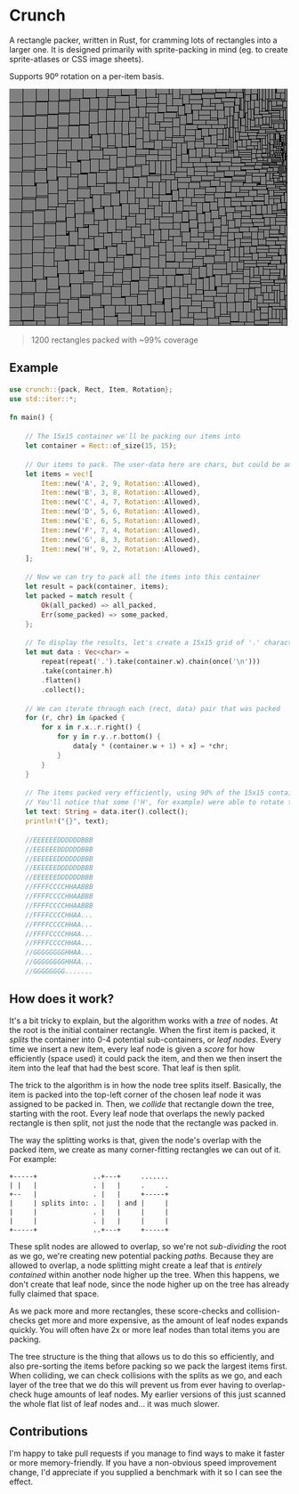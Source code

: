 # Crunch
A rectangle packer, written in Rust, for cramming lots of rectangles into a larger one. It is designed
primarily with sprite-packing in mind (eg. to create sprite-atlases or CSS image sheets).

Supports 90º rotation on a per-item basis.

![image of packed rectangles](examples/pack_images/packed.png)
> 1200 rectangles packed with ~99% coverage

## Example
```rust
use crunch::{pack, Rect, Item, Rotation};
use std::iter::*;

fn main() {

    // The 15x15 container we'll be packing our items into
    let container = Rect::of_size(15, 15);

    // Our items to pack. The user-data here are chars, but could be any copyable type
    let items = vec![
        Item::new('A', 2, 9, Rotation::Allowed),
        Item::new('B', 3, 8, Rotation::Allowed),
        Item::new('C', 4, 7, Rotation::Allowed),
        Item::new('D', 5, 6, Rotation::Allowed),
        Item::new('E', 6, 5, Rotation::Allowed),
        Item::new('F', 7, 4, Rotation::Allowed),
        Item::new('G', 8, 3, Rotation::Allowed),
        Item::new('H', 9, 2, Rotation::Allowed),
    ];

    // Now we can try to pack all the items into this container
    let result = pack(container, items);
    let packed = match result {
        Ok(all_packed) => all_packed,
        Err(some_packed) => some_packed,
    };

    // To display the results, let's create a 15x15 grid of '.' characters
    let mut data : Vec<char> =
        repeat(repeat('.').take(container.w).chain(once('\n')))
        .take(container.h)
        .flatten()
        .collect();

    // We can iterate through each (rect, data) pair that was packed
    for (r, chr) in &packed {
        for x in r.x..r.right() {
            for y in r.y..r.bottom() {
                data[y * (container.w + 1) + x] = *chr;
            }
        }
    }

    // The items packed very efficiently, using 90% of the 15x15 container's space.
    // You'll notice that some ('H', for example) were able to rotate to fit.
    let text: String = data.iter().collect();
    println!("{}", text);

    //EEEEEEDDDDDDBBB
    //EEEEEEDDDDDDBBB
    //EEEEEEDDDDDDBBB
    //EEEEEEDDDDDDBBB
    //EEEEEEDDDDDDBBB
    //FFFFCCCCHHAABBB
    //FFFFCCCCHHAABBB
    //FFFFCCCCHHAABBB
    //FFFFCCCCHHAA...
    //FFFFCCCCHHAA...
    //FFFFCCCCHHAA...
    //FFFFCCCCHHAA...
    //GGGGGGGGHHAA...
    //GGGGGGGGHHAA...
    //GGGGGGGG.......
```

## How does it work?
It's a bit tricky to explain, but the algorithm works with a *tree* of nodes.
At the root is the initial container rectangle. When the first item is packed,
it *splits* the container into 0-4 potential sub-containers, or *leaf nodes*.
Every time we insert a new item, every leaf node is given a *score* for how
efficiently (space used) it could pack the item, and then we then insert the
item into the leaf that had the best score. That leaf is then split.

The trick to the algorithm is in how the node tree splits itself. Basically, the
item is packed into the top-left corner of the chosen leaf node it was assigned
to be packed in. Then, we *collide* that rectangle down the tree, starting with
the root. Every leaf node that overlaps the newly packed rectangle is then split,
not just the node that the rectangle was packed in.

The way the splitting works is that, given the node's overlap with the packed item,
we create as many corner-fitting rectangles we can out of it. For example:

```
+-----+              ..+---+     .......
| |   |              . |   |     .     .
+--   |              . |   |     +-----+
|     | splits into: . |   | and |     |
|     |              . |   |     |     |
|     |              . |   |     |     |
+-----+              ..+---+     +-----+
```

These split nodes are allowed to overlap, so we're not *sub-dividing* the root as
we go, we're creating new potential packing *paths*. Because they are allowed to
overlap, a node splitting might create a leaf that is *entirely contained* within
another node higher up the tree. When this happens, we don't create that leaf node,
since the node higher up on the tree has already fully claimed that space.

As we pack more and more rectangles, these score-checks and collision-checks get
more and more expensive, as the amount of leaf nodes expands quickly. You will often
have 2x or more leaf nodes than total items you are packing.

The tree structure is the thing that allows us to do this so efficiently, and also
pre-sorting the items before packing so we pack the largest items first. When
colliding, we can check collisions with the splits as we go, and each layer of
the tree that we do this will prevent us from ever having to overlap-check huge
amounts of leaf nodes. My earlier versions of this just scanned the whole flat
list of leaf nodes and... it was much slower.

## Contributions
I'm happy to take pull requests if you manage to find ways to make it faster
or more memory-friendly. If you have a non-obvious speed improvement change,
I'd appreciate if you supplied a benchmark with it so I can see the effect.
